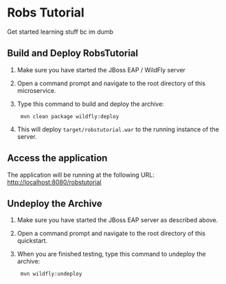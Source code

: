 # Robs Tutorial
Get started learning stuff bc im dumb

Build and Deploy RobsTutorial
-------------------------

1. Make sure you have started the JBoss EAP / WildFly server
2. Open a command prompt and navigate to the root directory of this microservice.
3. Type this command to build and deploy the archive:

        mvn clean package wildfly:deploy

4. This will deploy `target/robstutorial.war` to the running instance of the server.

Access the application
----------------------

The application will be running at the following URL: <http://localhost:8080/robstutorial>

Undeploy the Archive
--------------------

1. Make sure you have started the JBoss EAP server as described above.
2. Open a command prompt and navigate to the root directory of this quickstart.
3. When you are finished testing, type this command to undeploy the archive:

        mvn wildfly:undeploy
